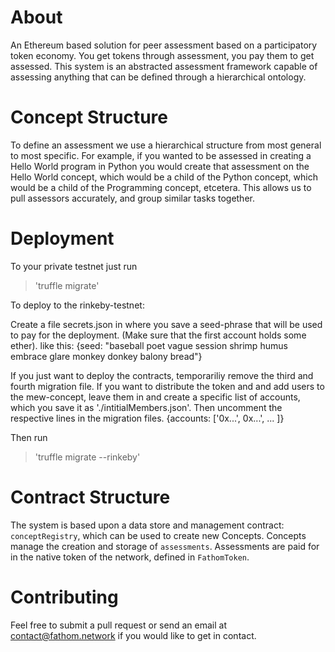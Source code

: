 About
========

An Ethereum based solution for peer assessment based on a participatory token economy. You get tokens through assessment, you pay them to get assessed. This system is an abstracted assessment framework capable of assessing anything that can be defined through a hierarchical ontology.

Concept Structure
============

To define an assessment we use a hierarchical structure from most general to most specific. For example, if you wanted to be assessed in creating a Hello World program in Python you would create that assessment on the Hello World concept, which would be a child of the Python concept, which would be a child of the Programming concept, etcetera. This allows us to pull assessors accurately, and group similar tasks together. 

Deployment
========

To your private testnet just run 
>'truffle migrate'

To deploy to the rinkeby-testnet:

Create a file secrets.json in where you save a seed-phrase that will be used
to pay for the deployment. (Make sure that the first account holds some ether).
like this: 
{seed: "baseball poet vague session shrimp humus embrace glare monkey donkey balony bread"}

If you just want to deploy the contracts, temporariliy remove the third and
fourth migration file. If you want to distribute the token and and add users to
the mew-concept, leave them in and create a specific list of accounts, which you
save it as './intitialMembers.json'. Then uncomment the respective lines in the
migration files.
{accounts: ['0x...', 0x...', ... ]}

Then run 
>'truffle migrate --rinkeby'

Contract Structure
==============

The system is based upon a data store and management contract:
`conceptRegistry`, which can be used to create new Concepts. Concepts manage the
creation and storage of `assessments`. Assessments are paid for in the native
token of the network, defined in `FathomToken`.

Contributing
=========
Feel free to submit a pull request or send an email at <contact@fathom.network> if you would like to get in contact.
